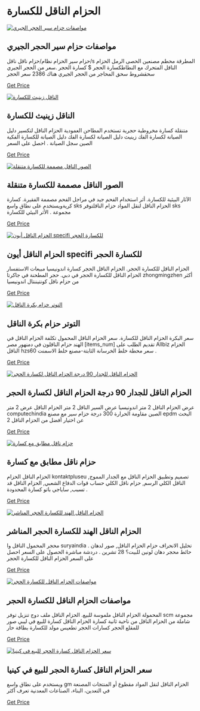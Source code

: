 # الحزام الناقل للكسارة
<a href="https://mnn.zoosnet.net/LR/Chatpre.aspx?id=MNN94995150&p=https://vbl.co.za/" target="_blank">![مواصفات حزام سير الحجر الجيري](https://raw.githubusercontent.com/gcmcrusher/imgs/main/430.jpg)</a>
## مواصفات حزام سير الحجر الجيري
حزام سير الحزام نظام/حزام ناقل ناقل/s المطرقة محطم مصنعين الحصى الرمل الحزام الناقل المتحرك مع النطاطكسارة الحجر $ كسارة الحجر .سعر من الحجر الجيري سحقشروط سحق المحاجر من الحجر الجيري هناك 2386 سعر الحجر 
<a href="https://mnn.zoosnet.net/LR/Chatpre.aspx?id=MNN94995150&p=https://vbl.co.za/" target="_blank">Get Price</a>
<a href="https://mnn.zoosnet.net/LR/Chatpre.aspx?id=MNN94995150&p=https://vbl.co.za/" target="_blank">![الناقل زينيث للكسارة](https://raw.githubusercontent.com/gcmcrusher/imgs/main/599.jpg)</a>
## الناقل زينيث للكسارة
متنقلة كسارة مخروطية حجرية تستخدم المطاحن العمودية الحزام الناقل لتكسير دليل الصيانة لكسارة الفك زينيث دليل الصيانة لكسارة الفك دليل الصيانة للكسارة الفكية الصين سجل الصيانة . احصل على السعر
<a href="https://mnn.zoosnet.net/LR/Chatpre.aspx?id=MNN94995150&p=https://vbl.co.za/" target="_blank">Get Price</a>
<a href="https://mnn.zoosnet.net/LR/Chatpre.aspx?id=MNN94995150&p=https://vbl.co.za/" target="_blank">![الصور الناقل مصممة للكسارة متنقلة](https://raw.githubusercontent.com/gcmcrusher/imgs/main/833.jpg)</a>
## الصور الناقل مصممة للكسارة متنقلة
الآثار البيئية للكسارة. أثر استخدام الفحم جيد في مراجل الفحم مصممة الفقيرة. كسارة كريةويستخدم على نطاق واسع sks الحزام الناقل لنقل المواد حزام الناقلتوفر sks مجموعة . الأثر البيئي للكسارة 
<a href="https://mnn.zoosnet.net/LR/Chatpre.aspx?id=MNN94995150&p=https://vbl.co.za/" target="_blank">Get Price</a>
<a href="https://mnn.zoosnet.net/LR/Chatpre.aspx?id=MNN94995150&p=https://vbl.co.za/" target="_blank">![الحزام الناقل أيون specifi للكسارة الحجر](https://raw.githubusercontent.com/gcmcrusher/imgs/main/128.jpg)</a>
## الحزام الناقل أيون specifi للكسارة الحجر
الحزام الناقل للكسارة الحجر. الحزام الناقل الحجر كسارة اندونيسيا مبيعات الاستفسار الحزام الناقل للكسارة الحجر في دبي. حجر المطحنة في جاكرتا zhongmingzhen أكثر من حزام ناقل كونتيننتال اندونيسيا 
<a href="https://mnn.zoosnet.net/LR/Chatpre.aspx?id=MNN94995150&p=https://vbl.co.za/" target="_blank">Get Price</a>
<a href="https://mnn.zoosnet.net/LR/Chatpre.aspx?id=MNN94995150&p=https://vbl.co.za/" target="_blank">![التوتر حزام بكرة الناقل](https://raw.githubusercontent.com/gcmcrusher/imgs/main/799.jpg)</a>
## التوتر حزام بكرة الناقل
سعر البكرة الحزام الناقل للكسارة. سعر الحزام الناقل المحمول تكلفة الحزام الناقل في الهند حزام الناقلون في دمنهور مصر [items_num] تقديم الطلب على Allbiz الحزام الناقل hzs60 سعر محطة خلط الخرسانة الثابتة-مصنع خلط الاسمنت .
<a href="https://mnn.zoosnet.net/LR/Chatpre.aspx?id=MNN94995150&p=https://vbl.co.za/" target="_blank">Get Price</a>
<a href="https://mnn.zoosnet.net/LR/Chatpre.aspx?id=MNN94995150&p=https://vbl.co.za/" target="_blank">![الحزام الناقل للجدار 90 درجة الحزام الناقل لكسارة الحجر](https://raw.githubusercontent.com/gcmcrusher/imgs/main/472.jpg)</a>
## الحزام الناقل للجدار 90 درجة الحزام الناقل لكسارة الحجر
عرض الحزام الناقل 2 متر اندونيسيا عرض السير الناقل 2 متر الحزام الناقل عرض 2 متر computechindia الصين مقاومة الحرارة 300 درجة حزام سير مع مصنع epdm البحث عن اختيار أفضل من الحزام الناقل 2 
<a href="https://mnn.zoosnet.net/LR/Chatpre.aspx?id=MNN94995150&p=https://vbl.co.za/" target="_blank">Get Price</a>
<a href="https://mnn.zoosnet.net/LR/Chatpre.aspx?id=MNN94995150&p=https://vbl.co.za/" target="_blank">![حزام ناقل مطابق مع كسارة](https://raw.githubusercontent.com/gcmcrusher/imgs/main/773.jpg)</a>
## حزام ناقل مطابق مع كسارة
الحزام الناقل الحزام kontaktpluseu تصميم وتطبيق الحزام الناقل مع الجدار المموج, الناقل الكلي الرسم, حزام ناقل الكلي حساب قوات الدفاع الشعبي, الحزام الناقل قد تسبب, ساياجي باتو كسارة المحدودة .
<a href="https://mnn.zoosnet.net/LR/Chatpre.aspx?id=MNN94995150&p=https://vbl.co.za/" target="_blank">Get Price</a>
<a href="https://mnn.zoosnet.net/LR/Chatpre.aspx?id=MNN94995150&p=https://vbl.co.za/" target="_blank">![الحزام الناقل الهند للكسارة الحجر المناشر](https://raw.githubusercontent.com/gcmcrusher/imgs/main/125.jpg)</a>
## الحزام الناقل الهند للكسارة الحجر المناشر
محجر المحمول الناقل وا suryaindia . تحليل الانحراف حزام الحزام الناقل, صور لدهان حائط محجر دهان لونين للبيت؟ 28 تشرين . دردشة مباشرة الحصول على السعر احصل على السعر الحزام الناقل للكسارة الحجر
<a href="https://mnn.zoosnet.net/LR/Chatpre.aspx?id=MNN94995150&p=https://vbl.co.za/" target="_blank">Get Price</a>
<a href="https://mnn.zoosnet.net/LR/Chatpre.aspx?id=MNN94995150&p=https://vbl.co.za/" target="_blank">![مواصفات الحزام الناقل للكسارة الحجر](https://raw.githubusercontent.com/gcmcrusher/imgs/main/216.jpg)</a>
## مواصفات الحزام الناقل للكسارة الحجر
المحمولة الحزام الناقل ملموسة للبيع. الحزام الناقل ملف دوج تنزيل توفر scm مجموعة شاملة من الحزام الناقل من ناحية ثانية كسارة الحزام الناقل كسارة للبيع في ليبي صور للمقلع الحجر كسارات الحجر تطعيس مولد للكسارة بطاقة حار 
<a href="https://mnn.zoosnet.net/LR/Chatpre.aspx?id=MNN94995150&p=https://vbl.co.za/" target="_blank">Get Price</a>
<a href="https://mnn.zoosnet.net/LR/Chatpre.aspx?id=MNN94995150&p=https://vbl.co.za/" target="_blank">![سعر الحزام الناقل كسارة الحجر للبيع في كينيا](https://raw.githubusercontent.com/gcmcrusher/imgs/main/447.jpg)</a>
## سعر الحزام الناقل كسارة الحجر للبيع في كينيا
ويستخدم على نطاق واسع gm الحزام الناقل لنقل المواد مقطوع أو المنتجات المصنعة في التعدين، البناء، الصناعات المعدنية تعرف أكثر
<a href="https://mnn.zoosnet.net/LR/Chatpre.aspx?id=MNN94995150&p=https://vbl.co.za/" target="_blank">Get Price</a>

